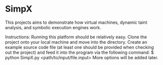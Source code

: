 # SimpX

This projects aims to demonstrate how virtual machines, dynamic taint analysis, and symbolic execution engines work.

Instructions:
Running this platform should be relatively easy. Clone the project onto your local machine and move into the directory. Create an example source code file (at least one should be provided when checking out the project) and feed it into the program via the following command: 
	$ python SimpX.py <path/to/input/file.input>
More options will be added later. 
